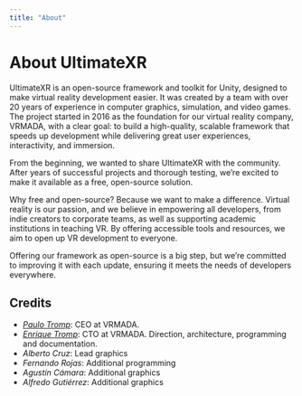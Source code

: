 ```yaml
---
title: "About"
---
```


# About UltimateXR

UltimateXR is an open-source framework and toolkit for Unity, designed to make virtual reality development easier. It was created by a team with over 20 years of experience in computer graphics, simulation, and video games. The project started in 2016 as the foundation for our virtual reality company, VRMADA, with a clear goal: to build a high-quality, scalable framework that speeds up development while delivering great user experiences, interactivity, and immersion.

From the beginning, we wanted to share UltimateXR with the community. After years of successful projects and thorough testing, we’re excited to make it available as a free, open-source solution.

Why free and open-source? Because we want to make a difference. Virtual reality is our passion, and we believe in empowering all developers, from indie creators to corporate teams, as well as supporting academic institutions in teaching VR. By offering accessible tools and resources, we aim to open up VR development to everyone.

Offering our framework as open-source is a big step, but we’re committed to improving it with each update, ensuring it meets the needs of developers everywhere.

## Credits

- [*Paulo Tromp*](https://www.linkedin.com/in/paulotromp/): CEO at VRMADA.
- [*Enrique Tromp*](https://www.linkedin.com/in/enriquetromp/): CTO at VRMADA. Direction, architecture, programming and documentation.
- *Alberto Cruz*: Lead graphics 
- *Fernando Rojas*: Additional programming 
- *Agustín Cámara*: Additional graphics 
- *Alfredo Gutiérrez*: Additional graphics
